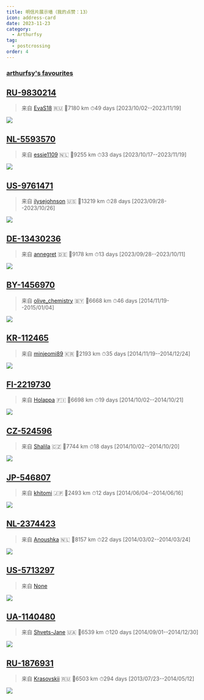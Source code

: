 ```yaml
---
title: 明信片展示墙（我的点赞：13）
icon: address-card
date: 2023-11-23
category:
  - Arthurfsy
tag:
  - postcrossing
order: 4
---
```


### [arthurfsy's favourites](https://www.postcrossing.com/user/arthurfsy/gallery/favourites)

## [RU-9830214](https://www.postcrossing.com/postcards/RU-9830214) 
 >来自 [EvaS18](https://www.postcrossing.com//user/EvaS18) :ru:
> 📏7180 km 
⏱49 days [2023/10/02--2023/11/19]


![](https://s3.amazonaws.com/static2.postcrossing.com/postcard/medium/0mntqe2lc0sfygrisja5uria62de2y7a.jpg)

## [NL-5593570](https://www.postcrossing.com/postcards/NL-5593570) 
 >来自 [essie1109](https://www.postcrossing.com//user/essie1109) :netherlands:
> 📏9255 km 
⏱33 days [2023/10/17--2023/11/19]


![](https://s3.amazonaws.com/static2.postcrossing.com/postcard/medium/1fgbz23qvpbsc89bxala10k47jc6a05u.jpg)

## [US-9761471](https://www.postcrossing.com/postcards/US-9761471) 
 >来自 [ilysejohnson](https://www.postcrossing.com//user/ilysejohnson) :us:
> 📏13219 km 
⏱28 days [2023/09/28--2023/10/26]


![](https://s3.amazonaws.com/static2.postcrossing.com/postcard/medium/fe4nng7tl273fn4tq36wtar0ykk1n89r.jpg)

## [DE-13430236](https://www.postcrossing.com/postcards/DE-13430236) 
 >来自 [annegret](https://www.postcrossing.com//user/annegret) :de:
> 📏9178 km 
⏱13 days [2023/09/28--2023/10/11]


![](https://s3.amazonaws.com/static2.postcrossing.com/postcard/medium/pac25ahehnw47mqqtyrml2khs4q02pyg.jpg)

## [BY-1456970](https://www.postcrossing.com/postcards/BY-1456970) 
 >来自 [olive_chemistry](https://www.postcrossing.com//user/olive_chemistry) :belarus:
> 📏6668 km 
⏱46 days [2014/11/19--2015/01/04]


![](https://s3.amazonaws.com/static2.postcrossing.com/postcard/medium/2b1ce703735b60462dbd22a0c62b7020.jpg)

## [KR-112465](https://www.postcrossing.com/postcards/KR-112465) 
 >来自 [minjeomi89](https://www.postcrossing.com//user/minjeomi89) :kr:
> 📏2193 km 
⏱35 days [2014/11/19--2014/12/24]


![](https://s3.amazonaws.com/static2.postcrossing.com/postcard/medium/0774ccd1d3ea65b27193547f7df31ec3.jpg)

## [FI-2219730](https://www.postcrossing.com/postcards/FI-2219730) 
 >来自 [Holappa](https://www.postcrossing.com//user/Holappa) :finland:
> 📏6698 km 
⏱19 days [2014/10/02--2014/10/21]


![](https://s3.amazonaws.com/static2.postcrossing.com/postcard/medium/5b170a8cf8ecc675cf73e408e1242d3b.jpg)

## [CZ-524596](https://www.postcrossing.com/postcards/CZ-524596) 
 >来自 [Shalila](https://www.postcrossing.com//user/Shalila) &#x1f1e8;&#x1f1ff;
> 📏7744 km 
⏱18 days [2014/10/02--2014/10/20]


![](https://s3.amazonaws.com/static2.postcrossing.com/postcard/medium/9c9cf76ca55f0503b9de29da15eec701.jpg)

## [JP-546807](https://www.postcrossing.com/postcards/JP-546807) 
 >来自 [khitomi](https://www.postcrossing.com//user/khitomi) :jp:
> 📏2493 km 
⏱12 days [2014/06/04--2014/06/16]


![](https://s3.amazonaws.com/static2.postcrossing.com/postcard/medium/ccc32e154e8dd8abbcfc3ca6891de7ff.jpg)

## [NL-2374423](https://www.postcrossing.com/postcards/NL-2374423) 
 >来自 [Anoushka](https://www.postcrossing.com//user/Anoushka) :netherlands:
> 📏8157 km 
⏱22 days [2014/03/02--2014/03/24]


![](https://s3.amazonaws.com/static2.postcrossing.com/postcard/medium/dcb79e94963d086e9b2fd7d60588ae24.jpg)

## [US-5713297](https://www.postcrossing.com/postcards/US-5713297) 
 >来自 [None](https://www.postcrossing.com//user/None) 



![](https://s3.amazonaws.com/static2.postcrossing.com/postcard/medium/fypwr02syz1w87zf3ak5hovd62c6wnx7.jpg)

## [UA-1140480](https://www.postcrossing.com/postcards/UA-1140480) 
 >来自 [Shvets-Jane](https://www.postcrossing.com//user/Shvets-Jane) :ukraine:
> 📏6539 km 
⏱120 days [2014/09/01--2014/12/30]


![](https://s3.amazonaws.com/static2.postcrossing.com/postcard/medium/66f10b2a5d8fd27da71c75a2307c731e.jpg)

## [RU-1876931](https://www.postcrossing.com/postcards/RU-1876931) 
 >来自 [Krasovskii](https://www.postcrossing.com//user/Krasovskii) :ru:
> 📏6503 km 
⏱294 days [2013/07/23--2014/05/12]


![](https://s3.amazonaws.com/static2.postcrossing.com/postcard/medium/aa4cde8359c36bf565da6659226cefb0.jpg)

